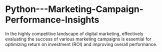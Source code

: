 # Python---Marketing-Campaign-Performance-Insights
In the highly competitive landscape of digital marketing, effectively evaluating the success of various marketing campaigns is essential for optimizing return on investment (ROI) and improving overall performance.
